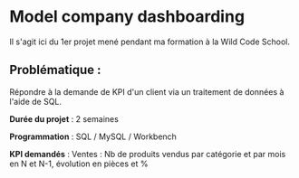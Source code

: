 # Model company dashboarding

Il s'agit ici du 1er projet mené pendant ma formation à la Wild Code School.

## Problématique :
Répondre à la demande de KPI d'un client via un traitement de données à l'aide de SQL.

**Durée du projet** :  2 semaines

**Programmation** :   SQL / MySQL / Workbench

**KPI demandés** : Ventes : Nb de produits vendus par catégorie et par mois en N et N-1, évolution en pièces et %

